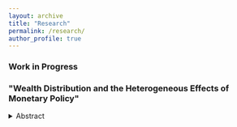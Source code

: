 ```yaml
---
layout: archive
title: "Research"
permalink: /research/
author_profile: true
---
```


### Work in Progress

### "Wealth Distribution and the Heterogeneous Effects of Monetary Policy"
<details>
<summary>Abstract</summary>
<br>  
  Draft availabel soon.
  
</details>


